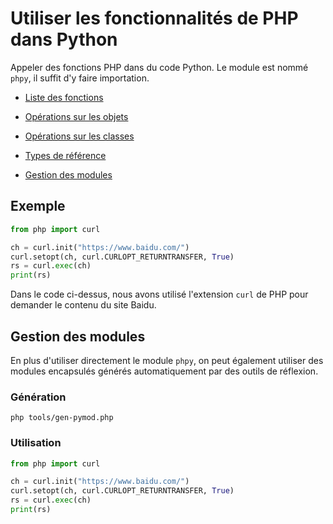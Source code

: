 # Utiliser les fonctionnalités de PHP dans Python

Appeler des fonctions PHP dans du code Python. Le module est nommé `phpy`, il suffit d'y faire importation.

- [Liste des fonctions](function.md)

- [Opérations sur les objets](object.md)

- [Opérations sur les classes](class.md)

- [Types de référence](reference.md)
- [Gestion des modules](module.md)

## Exemple
```python
from php import curl

ch = curl.init("https://www.baidu.com/")
curl.setopt(ch, curl.CURLOPT_RETURNTRANSFER, True)
rs = curl.exec(ch)
print(rs)
```

Dans le code ci-dessus, nous avons utilisé l'extension `curl` de PHP pour demander le contenu du site Baidu.

## Gestion des modules
En plus d'utiliser directement le module `phpy`, on peut également utiliser des modules encapsulés générés automatiquement par des outils de réflexion.

### Génération
```shell
php tools/gen-pymod.php
```

### Utilisation
```python
from php import curl

ch = curl.init("https://www.baidu.com/")
curl.setopt(ch, curl.CURLOPT_RETURNTRANSFER, True)
rs = curl.exec(ch)
print(rs)
```
